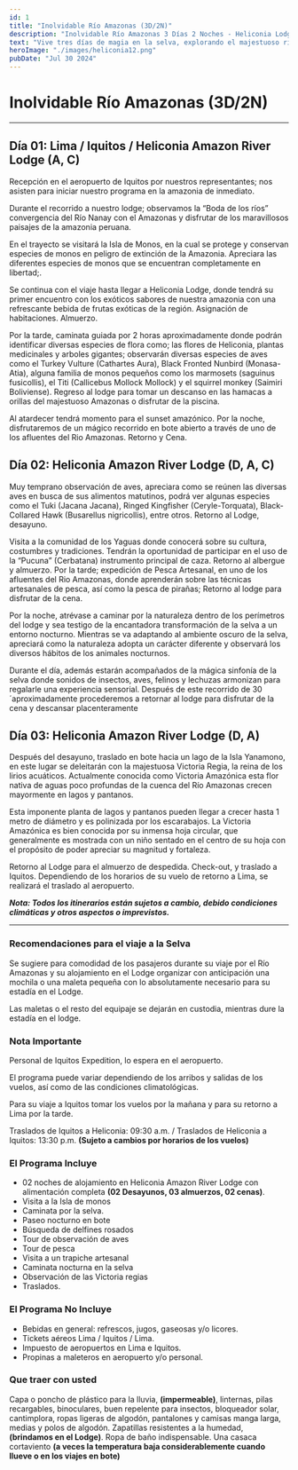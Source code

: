```yaml
---
id: 1
title: "Inolvidable Río Amazonas (3D/2N)"
description: "Inolvidable Río Amazonas 3 Días 2 Noches - Heliconia Lodge"
text: "Vive tres días de magia en la selva, explorando el majestuoso río Amazonas y disfrutando de la naturaleza, el confort y la aventura."
heroImage: "./images/heliconia12.png"
pubDate: "Jul 30 2024"
---
```


# Inolvidable Río Amazonas (3D/2N)

---

## Día 01: Lima / Iquitos / Heliconia Amazon River Lodge (A, C)

Recepción en el aeropuerto de Iquitos por nuestros representantes; nos asisten para iniciar nuestro programa en la amazonia de inmediato.

Durante el recorrido a nuestro lodge; observamos la “Boda de los ríos” convergencia del Río Nanay con el Amazonas y disfrutar de los maravillosos paisajes de la amazonia peruana.

En el trayecto se visitará la Isla de Monos, en la cual se protege y conservan especies de monos en peligro de extinción de la Amazonia. Apreciara las diferentes especies de monos que se encuentran completamente en libertad;.

Se continua con el viaje hasta llegar a Heliconia Lodge, donde tendrá su primer encuentro con los exóticos sabores de nuestra amazonia con una refrescante bebida de frutas exóticas de la región. Asignación de habitaciones. Almuerzo.

Por la tarde, caminata guiada por 2 horas aproximadamente donde podrán identificar diversas especies de flora como; las flores de Heliconia, plantas medicinales y arboles gigantes; observarán diversas especies de aves como el Turkey Vulture (Cathartes Aura), Black Fronted Nunbird (Monasa-Atia), alguna familia de monos pequeños como los marmosets (saguinus fusicollis), el Titi (Callicebus Mollock Mollock) y el squirrel monkey (Saimiri Boliviense).
Regreso al lodge para tomar un descanso en las hamacas a orillas del majestuoso Amazonas o disfrutar de la piscina.

Al atardecer tendrá momento para el sunset amazónico. Por la noche, disfrutaremos de un mágico recorrido en bote abierto a través de uno de los afluentes del Rio Amazonas. Retorno y Cena.

## Día 02: Heliconia Amazon River Lodge (D, A, C)

Muy temprano observación de aves, apreciara como se reúnen las diversas aves en busca de sus alimentos matutinos, podrá ver algunas especies como el Tuki (Jacana Jacana), Ringed Kingfisher (Ceryle-Torquata), Black-Collared Hawk (Busarellus nigricollis), entre otros. Retorno al Lodge, desayuno.

Visita a la comunidad de los Yaguas donde conocerá sobre su cultura, costumbres y tradiciones. Tendrán la oportunidad de participar en el uso de la “Pucuna” (Cerbatana) instrumento principal de caza. Retorno al albergue y almuerzo. Por la tarde; expedición de Pesca Artesanal, en uno de los afluentes del Rio Amazonas, donde aprenderán sobre las técnicas artesanales de pesca, así como la pesca de pirañas; Retorno al lodge para disfrutar de la cena.

Por la noche, atrévase a caminar por la naturaleza dentro de los perímetros del lodge y sea testigo de la encantadora transformación de la selva a un entorno nocturno. Mientras se va adaptando al ambiente oscuro de la selva, apreciará como la naturaleza adopta un carácter diferente y observará los diversos hábitos de los animales nocturnos.

Durante el día, además estarán acompañados de la mágica sinfonía de la selva donde sonidos de insectos, aves, felinos y lechuzas armonizan para regalarle una experiencia sensorial. Después de este recorrido de 30´aproximadamente procederemos a retornar al lodge para disfrutar de la cena y descansar placenteramente

## Día 03: Heliconia Amazon River Lodge (D, A)

Después del desayuno, traslado en bote hacia un lago de la Isla Yanamono, en este lugar se deleitarán con la majestuosa Victoria Regia, la reina de los lirios acuáticos. Actualmente conocida como Victoria Amazónica esta flor nativa de aguas poco profundas de la cuenca del Río Amazonas crecen mayormente en lagos y pantanos.

Esta imponente planta de lagos y pantanos pueden llegar a crecer hasta 1 metro de diámetro y es polinizada por los escarabajos. La Victoria Amazónica es bien conocida por su inmensa hoja circular, que generalmente es mostrada con un niño sentado en el centro de su hoja con el propósito de poder apreciar su magnitud y fortaleza.

Retorno al Lodge para el almuerzo de despedida. Check-out, y traslado a Iquitos.
Dependiendo de los horarios de su vuelo de retorno a Lima, se realizará el traslado al aeropuerto.

**_Nota: Todos los itinerarios están sujetos a cambio, debido condiciones climáticas y otros aspectos o imprevistos._**

---

### Recomendaciones para el viaje a la Selva

Se sugiere para comodidad de los pasajeros durante su viaje por el Río Amazonas y su alojamiento en el Lodge organizar con anticipación una mochila o una maleta pequeña con lo absolutamente necesario para su estadía en el Lodge.

Las maletas o el resto del equipaje se dejarán en custodia, mientras dure la estadía en el lodge.

### Nota Importante

Personal de Iquitos Expedition, lo espera en el aeropuerto.

El programa puede variar dependiendo de los arribos y salidas de los vuelos, así como de las condiciones climatológicas.

Para su viaje a Iquitos tomar los vuelos por la mañana y para su retorno a Lima por la tarde.

Traslados de Iquitos a Heliconia: 09:30 a.m. / Traslados de Heliconia a Iquitos: 13:30 p.m. **(Sujeto a cambios por horarios de los vuelos)**

### El Programa Incluye

- 02 noches de alojamiento en Heliconia Amazon River Lodge con alimentación completa **(02 Desayunos, 03 almuerzos, 02 cenas)**.
- Visita a la Isla de monos
- Caminata por la selva.
- Paseo nocturno en bote
- Búsqueda de delfines rosados
- Tour de observación de aves
- Tour de pesca
- Visita a un trapiche artesanal
- Caminata nocturna en la selva
- Observación de las Victoria regias
- Traslados.

### El Programa No Incluye

- Bebidas en general: refrescos, jugos, gaseosas y/o licores.
- Tickets aéreos Lima / Iquitos / Lima.
- Impuesto de aeropuertos en Lima e Iquitos.
- Propinas a maleteros en aeropuerto y/o personal.

### Que traer con usted

Capa o poncho de plástico para la lluvia, **(impermeable)**, linternas, pilas recargables, binoculares, buen repelente para insectos, bloqueador solar, cantimplora, ropas ligeras de algodón, pantalones y camisas manga larga, medias y polos de algodón. Zapatillas resistentes a la humedad, **(brindamos en el Lodge)**. Ropa de baño indispensable. Una casaca cortaviento **(a veces la temperatura baja considerablemente cuando llueve o en los viajes en bote)**

